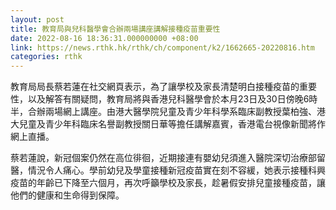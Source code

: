 ```yaml
---
layout: post
title: 教育局與兒科醫學會合辦兩場講座講解接種疫苗重要性
date: 2022-08-16 18:36:31.000000000 +08:00
link: https://news.rthk.hk/rthk/ch/component/k2/1662665-20220816.htm
categories: rthk
---
```


教育局局長蔡若蓮在社交網頁表示，為了讓學校及家長清楚明白接種疫苗的重要性，以及解答有關疑問，教育局將與香港兒科醫學會於本月23日及30日傍晚6時半，合辦兩場網上講座。由港大醫學院兒童及青少年科學系臨床副教授葉柏強、港大兒童及青少年科臨床名譽副教授關日華等擔任講解嘉賓，香港電台視像新聞將作網上直播。

蔡若蓮說，新冠個案仍然在高位徘徊，近期接連有嬰幼兒須進入醫院深切治療部留醫，情況令人痛心。學前幼兒及學童接種新冠疫苗實在刻不容緩，她表示接種科興疫苗的年齡已下降至六個月，再次呼籲學校及家長，趁暑假安排兒童接種疫苗，讓他們的健康和生命得到保障。
